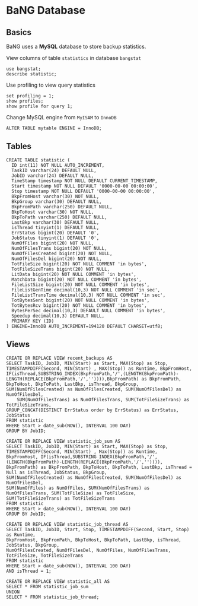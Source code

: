   BaNG Database
=================

 Basics
--------

BaNG uses a **MySQL** database to store backup statistics.

View columns of table ```statistics``` in database ```bangstat```

    use bangstat;
    describe statistic;

Use profiling to view query statistics

    set profiling = 1;
    show profiles;
    show profile for query 1;

Change MySQL engine from ```MyISAM``` to ```InnoDB```

    ALTER TABLE mytable ENGINE = InnoDB;

 Tables
-------
    CREATE TABLE statistic (
      ID int(11) NOT NULL AUTO_INCREMENT,
      TaskID varchar(24) DEFAULT NULL,
      JobID varchar(24) DEFAULT NULL,
      TimeStamp timestamp NOT NULL DEFAULT CURRENT_TIMESTAMP,
      Start timestamp NOT NULL DEFAULT '0000-00-00 00:00:00',
      Stop timestamp NOT NULL DEFAULT '0000-00-00 00:00:00',
      BkpFromHost varchar(30) NOT NULL,
      BkpGroup varchar(30) DEFAULT NULL,
      BkpFromPath varchar(250) DEFAULT NULL,
      BkpToHost varchar(30) NOT NULL,
      BkpToPath varchar(250) DEFAULT NULL,
      LastBkp varchar(30) DEFAULT NULL,
      isThread tinyint(1) DEFAULT NULL,
      ErrStatus bigint(20) DEFAULT '0',
      JobStatus tinyint(1) DEFAULT '0',
      NumOfFiles bigint(20) NOT NULL,
      NumOfFilesTrans bigint(20) NOT NULL,
      NumOfFilesCreated bigint(20) NOT NULL,
      NumOfFilesDel bigint(20) NOT NULL,
      TotFileSize bigint(20) NOT NULL COMMENT 'in bytes',
      TotFileSizeTrans bigint(20) NOT NULL,
      LitData bigint(20) NOT NULL COMMENT 'in bytes',
      MatchData bigint(20) NOT NULL COMMENT 'in bytes',
      FileListSize bigint(20) NOT NULL COMMENT 'in bytes',
      FileListGenTime decimal(10,3) NOT NULL COMMENT 'in sec',
      FileListTransTime decimal(10,3) NOT NULL COMMENT 'in sec',
      TotBytesSent bigint(20) NOT NULL COMMENT 'in bytes',
      TotBytesRcv bigint(20) NOT NULL COMMENT 'in bytes',
      BytesPerSec decimal(10,3) DEFAULT NULL COMMENT 'in bytes',
      Speedup decimal(10,3) DEFAULT NULL,
      PRIMARY KEY (ID)
    ) ENGINE=InnoDB AUTO_INCREMENT=194120 DEFAULT CHARSET=utf8;

 Views
-------

    CREATE OR REPLACE VIEW recent_backups AS
    SELECT TaskID, JobID, MIN(Start) as Start, MAX(Stop) as Stop, TIMESTAMPDIFF(Second, MIN(Start) , MAX(Stop)) as Runtime, BkpFromHost,
    IF(isThread,SUBSTRING_INDEX(BkpFromPath,'/',(LENGTH(BkpFromPath)-LENGTH(REPLACE(BkpFromPath,'/','')))),BkpFromPath) as BkpFromPath,
    BkpToHost, BkpToPath, LastBkp, isThread, BkpGroup, SUM(NumOfFilesCreated) as NumOfFilesCreated, SUM(NumOfFilesDel) as NumOfFilesDel,
        SUM(NumOfFilesTrans) as NumOfFilesTrans, SUM(TotFileSizeTrans) as TotFileSizeTrans,
    GROUP_CONCAT(DISTINCT ErrStatus order by ErrStatus) as ErrStatus, JobStatus
    FROM statistic
    WHERE Start > date_sub(NOW(), INTERVAL 100 DAY)
    GROUP BY JobID;

    CREATE OR REPLACE VIEW statistic_job_sum AS
    SELECT TaskID, JobID, MIN(Start) as Start, MAX(Stop) as Stop, TIMESTAMPDIFF(Second, MIN(Start) , Max(Stop)) as Runtime,
    BkpFromHost, IF(isThread,SUBSTRING_INDEX(BkpFromPath,'/',(LENGTH(BkpFromPath)-LENGTH(REPLACE(BkpFromPath,'/','')))),
    BkpFromPath) as BkpFromPath, BkpToHost, BkpToPath, LastBkp, isThread = Null as isThread, JobStatus, BkpGroup,
    SUM(NumOfFilesCreated) as NumOfFilesCreated, SUM(NumOfFilesDel) as NumOfFilesDel,
    SUM(NumOfFiles) as NumOfFiles, SUM(NumOfFilesTrans) as NumOfFilesTrans, SUM(TotFileSize) as TotFileSize,
    SUM(TotFileSizeTrans) as TotFileSizeTrans
    FROM statistic
    WHERE Start > date_sub(NOW(), INTERVAL 100 DAY)
    GROUP BY JobID;

    CREATE OR REPLACE VIEW statistic_job_thread AS
    SELECT TaskID, JobID, Start, Stop, TIMESTAMPDIFF(Second, Start, Stop) as Runtime,
    BkpFromHost, BkpFromPath, BkpToHost, BkpToPath, LastBkp, isThread, JobStatus, BkpGroup,
    NumOfFilesCreated, NumOfFilesDel, NumOfFiles, NumOfFilesTrans, TotFileSize, TotFileSizeTrans
    FROM statistic
    WHERE Start > date_sub(NOW(), INTERVAL 100 DAY)
    AND isThread = 1;

    CREATE OR REPLACE VIEW statistic_all AS
    SELECT * FROM statistic_job_sum
    UNION
    SELECT * FROM statistic_job_thread;

